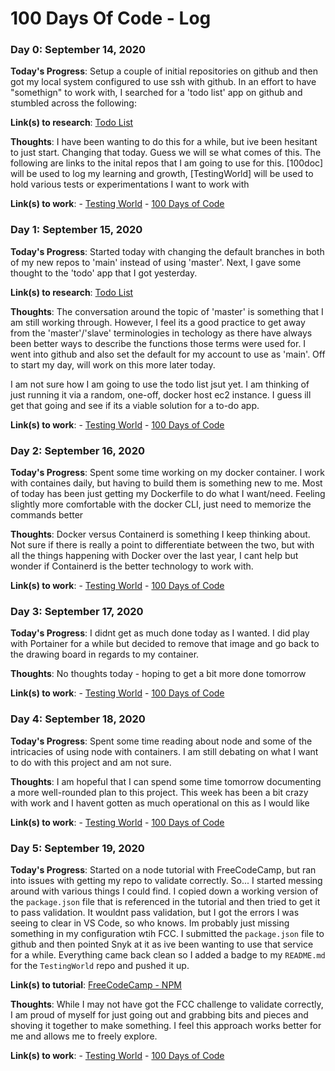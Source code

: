 # 100 Days Of Code - Log

### Day 0: September 14, 2020

**Today's Progress**:  Setup a couple of initial repositories on github and then got my local system configured to use ssh with github. In an effort to have "somethign" to work with, I searched for a 'todo list' app on github and stumbled across the following:

**Link(s) to research**: [Todo List](https://github.com/cassidoo/todometer)

**Thoughts**: I have been wanting to do this for a while, but ive been hesitant to just start. Changing that today. Guess we will se what comes of this. The following are links to the inital repos that I am going to use for this. [100doc] will be used to log my learning and growth, [TestingWorld] will be used to hold various tests or experimentations I want to work with

**Link(s) to work**: 
    - [Testing World](https://github.com/jragland/TestingWorld)
    - [100 Days of Code](https://github.com/jragland/100doc)


### Day 1: September 15, 2020

**Today's Progress**:  Started today with changing the default branches in both of my new repos to 'main' instead of using 'master'. Next, I gave some thought to the 'todo' app that I got yesterday. 
 
**Link(s) to research**: [Todo List](https://github.com/cassidoo/todometer)

**Thoughts**: The conversation around the topic of 'master' is something that I am still working through. However, I feel its a good practice to get away from the 'master'/'slave' terminologies in techology as there have always been better ways to describe the functions those terms were used for. I went into github and also set the default for my account to use as 'main'. Off to start my day, will work on this more later today.

I am not sure how I am going to use the todo list jsut yet. I am thinking of just running it via a random, one-off, docker host ec2 instance. I guess ill get that going and see if its a viable solution for a to-do app.

**Link(s) to work**: 
    - [Testing World](https://github.com/jragland/TestingWorld)
    - [100 Days of Code](https://github.com/jragland/100doc)


### Day 2: September 16, 2020

**Today's Progress**: Spent some time working on my docker container. I work with containes daily, but having to build them is something new to me. Most of today has been just getting my Dockerfile to do what I want/need. Feeling slightly more comfortable with the docker CLI, just need to memorize the commands better

**Thoughts**: Docker versus Containerd is something I keep thinking about. Not sure if there is really a point to differentiate between the two, but with all the things happening with Docker over the last year, I cant help but wonder if Containerd is the better technology to work with. 

**Link(s) to work**: 
    - [Testing World](https://github.com/jragland/TestingWorld)
    - [100 Days of Code](https://github.com/jragland/100doc)

### Day 3: September 17, 2020

**Today's Progress**:  I didnt get as much done today as I wanted. I did play with Portainer for a while but decided to remove that image and go back to the drawing board in regards to my container. 

**Thoughts**: No thoughts today - hoping to get a bit more done tomorrow 

**Link(s) to work**: 
    - [Testing World](https://github.com/jragland/TestingWorld)
    - [100 Days of Code](https://github.com/jragland/100doc)

### Day 4: September 18, 2020

**Today's Progress**: Spent some time reading about node and some of the intricacies of using node with containers. I am still debating on what I want to do with this project and am not sure. 

**Thoughts**: I am hopeful that I can spend some time tomorrow documenting a more well-rounded plan to this project. This week has been a bit crazy with work and I havent gotten as much operational on this as I would like

**Link(s) to work**:
    - [Testing World](https://github.com/jragland/TestingWorld)
    - [100 Days of Code](https://github.com/jragland/100doc)

### Day 5: September 19, 2020

**Today's Progress**: Started on a node tutorial with FreeCodeCamp, but ran into issues with getting my repo to validate correctly. So... I started messing around with various things I could find. I copied down a working version of the `package.json` file that is referenced in the tutorial and then tried to get it to pass validation. It wouldnt pass validation, but I got the errors I was seeing to clear in VS Code, so who knows. Im probably just missing something in my configuration wtih FCC. I submitted the `package.json` file to github and then pointed Snyk at it as ive been wanting to use that service for a while. Everything came back clean so I added a badge to my `README.md` for the `TestingWorld` repo and pushed it up. 

**Link(s) to tutorial**: [FreeCodeCamp - NPM](https://www.freecodecamp.org/learn/apis-and-microservices/managing-packages-with-npm/how-to-use-package-json-the-core-of-any-node-js-project-or-npm-package)

**Thoughts**: While I may not have got the FCC challenge to validate correctly, I am proud of myself for just going out and grabbing bits and pieces and shoving it together to make something. I feel this approach works better for me and allows me to freely explore. 

**Link(s) to work**:
    - [Testing World](https://github.com/jragland/TestingWorld)
    - [100 Days of Code](https://github.com/jragland/100doc)

